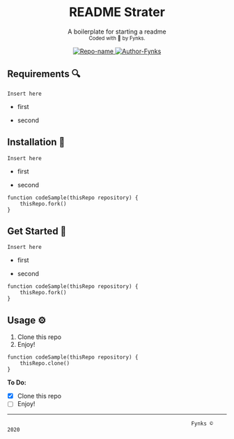 <h1 align="center"> README Strater </h1>
  <p align="center"> A boilerplate for starting a readme<br>
<sub>
    Coded with 💙 by Fynks.
  </sub>
</p>
  
<!-- badges -->
<p align="center">
    <!-- mainteinance -->
      <a href="#">
        <img src="https://img.shields.io/badge/REAME-Starter-green?style=flat-square&logo=github" alt="Repo-name" />
      </a>
      <a href="#">
        <img src="https://img.shields.io/badge/Author-Fynks-yellow?style=flat-square&logo=atom" alt="Author-Fynks" />
      </a>
</p>

Requirements 🔍
----------

`
Insert here
`
  - first

  - second

Installation 📡
----------

`
Insert here
`
  - first

  - second

```
function codeSample(thisRepo repository) {
    thisRepo.fork()
}
```

Get Started 🎉
----------

`
Insert here
`
  - first

  - second

```
function codeSample(thisRepo repository) {
    thisRepo.fork()
}
```

Usage ⚙️
-------

1. Clone this repo
2. Enjoy!

```
function codeSample(thisRepo repository) {
    thisRepo.clone()
}
```


**To Do:**

- [x] Clone this repo
- [ ] Enjoy!

--------------------------



                                                               Fynks © 2020
